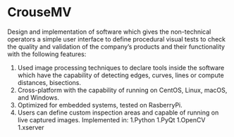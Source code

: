 # CrouseMV
Design and implementation of software which gives the non-technical operators a simple user interface to define procedural visual tests to check the quality and validation of the company’s products and their functionality with the following features:
1. Used image processing techniques to declare tools inside the software which have the capability of detecting edges, curves, lines or compute distances, bisections.
1. Cross-platform with the capability of running on CentOS, Linux, macOS, and Windows.
1. Optimized for embedded systems, tested on RasberryPi.
1. Users can define custom inspection areas and capable of running on live captured images.
Implemented in:
1.Python 
1.PyQt 
1.OpenCV 
1.xserver
